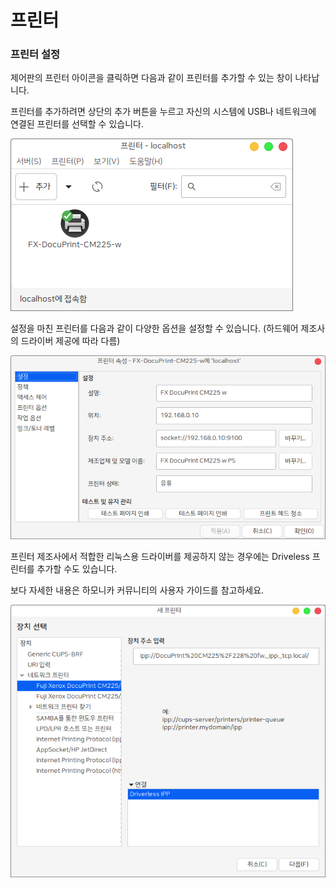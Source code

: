 # 프린터

### 프린터 설정 <a href="#chapter1." id="chapter1."></a>

제어판의 프린터 아이콘을 클릭하면 다음과 같이 프린터를 추가할 수 있는 창이 나타납니다.

프린터를 추가하려면 상단의 추가 버튼을 누르고 자신의 시스템에 USB나 네트워크에 연결된 프린터를 선택할 수 있습니다.&#x20;

![](../../.gitbook/assets/2458382.png)

설정을 마친 프린터를 다음과 같이 다양한 옵션을 설정할 수 있습니다. (하드웨어 제조사의 드라이버 제공에 따라 다름)

![](../../.gitbook/assets/2458384.png)

프린터 제조사에서 적합한 리눅스용 드라이버를 제공하지 않는 경우에는 Driveless 프린터를 추가할 수도 있습니다.

보다 자세한 내용은 하모니카 커뮤니티의 사용자 가이드를 참고하세요.

![](../../.gitbook/assets/2458383.png)

### &#x20;<a href="#chapter1." id="chapter1."></a>
